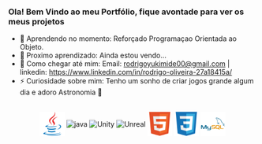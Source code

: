 ### Ola! Bem Vindo ao meu Portfólio, fique avontade para ver os meus projetos

- 📖 Aprendendo no momento: Reforçado Programaçao Orientada ao Objeto.
- 🌱 Proximo aprendizado: Ainda estou vendo...
- 📱 Como chegar até mim: Email: rodrigoyukimide00@gmail.com | linkedin: https://www.linkedin.com/in/rodrigo-oliveira-27a18415a/ 
- ⚡ Curiosidade sobre mim: Tenho um sonho de criar jogos grande algum dia e adoro Astronomia 🔭

<div style="display: inline_block" align="center"><br>
  <img align="center" alt="java" height="50" width="50" src="https://raw.githubusercontent.com/devicons/devicon/master/icons/java/java-original.svg">
  <img align="center" alt="java" height="50" width="50" src="https://img1.gratispng.com/20180713/ovr/kisspng-spring-framework-software-framework-modelview-pepper-robot-5b48c128c97e08.1041276815314946968253.jpg">
  <img align="center" alt="Unity" height="50" width="50" src="https://cdn-icons-png.flaticon.com/512/5969/5969294.png">
  <img align="center" alt="Unreal" height="50" width="50" src="https://user-images.githubusercontent.com/16515307/33282121-0309b13a-d3eb-11e7-84b0-6d322ca89a5a.png">
  <img align="center" alt="HTML" height="50" width="50" src="https://raw.githubusercontent.com/devicons/devicon/master/icons/html5/html5-original.svg">
  <img align="center" alt="CSS" height="50" width="50" src="https://raw.githubusercontent.com/devicons/devicon/master/icons/css3/css3-original.svg">
  <img align="center" alt="Maven" height="50" width="50" src="https://raw.githubusercontent.com/devicons/devicon/master/icons/mysql/mysql-original-wordmark.svg">
  <!--<img align="center" alt="Maven" height="50" width="50" src="https://raw.githubusercontent.com/devicons/devicon/master/icons/docker/docker-original.svg"> --> 
</div>
